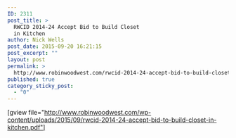 ```yaml
---
ID: 2311
post_title: >
  RWCID 2014-24 Accept Bid to Build Closet
  in Kitchen
author: Nick Wells
post_date: 2015-09-20 16:21:15
post_excerpt: ""
layout: post
permalink: >
  http://www.robinwoodwest.com/rwcid-2014-24-accept-bid-to-build-closet-in-kitchen/
published: true
category_sticky_post:
  - "0"
---
```

[gview file="http://www.robinwoodwest.com/wp-content/uploads/2015/09/rwcid-2014-24-accept-bid-to-build-closet-in-kitchen.pdf"]